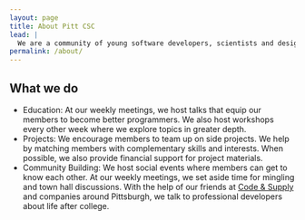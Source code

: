 ```yaml
---
layout: page
title: About Pitt CSC
lead: |
  We are a community of young software developers, scientists and designers dedicated to honing out craft
permalink: /about/
---
```


## What we do

* Education: At our weekly meetings, we host talks that equip our members to become better programmers. We also host workshops every other week where we explore topics in greater depth.
* Projects: We encourage members to team up on side projects. We help by matching members with complementary skills and interests. When possible, we also provide financial support for project materials.
* Community Building: We host social events where members can get to know each other. At our weekly meetings, we set aside time for mingling and town hall discussions. With the help of our friends at [Code & Supply](http://www.codeandsupply.co/) and companies around Pittsburgh, we talk to professional developers about life after college.
